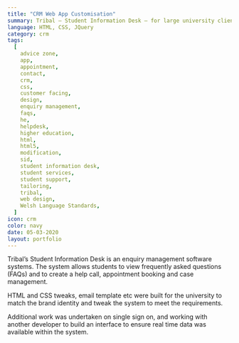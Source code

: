 ```yaml
---
title: "CRM Web App Customisation"
summary: Tribal – Student Information Desk – for large university client.
language: HTML, CSS, JQuery
category: crm
tags:
  [
    advice zone,
    app,
    appointment,
    contact,
    crm,
    css,
    customer facing,
    design,
    enquiry management,
    faqs,
    he,
    helpdesk,
    higher education,
    html,
    html5,
    modification,
    sid,
    student information desk,
    student services,
    student support,
    tailoring,
    tribal,
    web design,
    Welsh Language Standards,
  ]
icon: crm
color: navy
date: 05-03-2020
layout: portfolio
---
```


Tribal’s Student Information Desk is an enquiry management software systems. The system allows students to view frequently asked questions (FAQs) and to create a help call, appointment booking and case management.

HTML and CSS tweaks, email template etc were built for the university to match the brand identity and tweak the system to meet the requirements.

Additional work was undertaken on single sign on, and working with another developer to build an interface to ensure real time data was available within the system.
